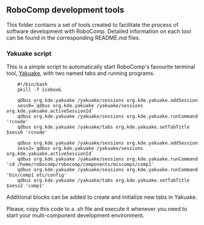 ## RoboComp development tools

This folder contains a set of tools created to facilitate the process of software development with RoboComp. Detailed information on each tool can be found in the corresponding README.md files.


### Yakuake script


This is a simple script to automatically start RoboComp's favourite terminal tool, [Yakuake](https://yakuake.kde.org/), with two named tabs and running programs.


        #!/bin/bash
        pkill -f icebox&

        qdbus org.kde.yakuake /yakuake/sessions org.kde.yakuake.addSession
        sess0=`qdbus org.kde.yakuake /yakuake/sessions org.kde.yakuake.activeSessionId`
        qdbus org.kde.yakuake /yakuake/sessions org.kde.yakuake.runCommand 'rcnode'
        qdbus org.kde.yakuake /yakuake/tabs org.kde.yakuake.setTabTitle $sess0 'rcnode'

        qdbus org.kde.yakuake /yakuake/sessions org.kde.yakuake.addSession
        sess2=`qdbus org.kde.yakuake /yakuake/sessions org.kde.yakuake.activeSessionId`
        qdbus org.kde.yakuake /yakuake/sessions org.kde.yakuake.runCommand 'cd /home/robocomp/robocomp/components/miscomps/comp1'
        qdbus org.kde.yakuake /yakuake/sessions org.kde.yakuake.runCommand 'bin/comp1 etc/config'
        qdbus org.kde.yakuake /yakuake/tabs org.kde.yakuake.setTabTitle $sess2 'comp1'

Additional blocks can be added to create and initialize new tabs in Yakuake.

Please, copy this code to a .sh file and execute it whenever you need to start your multi-component development environment.
